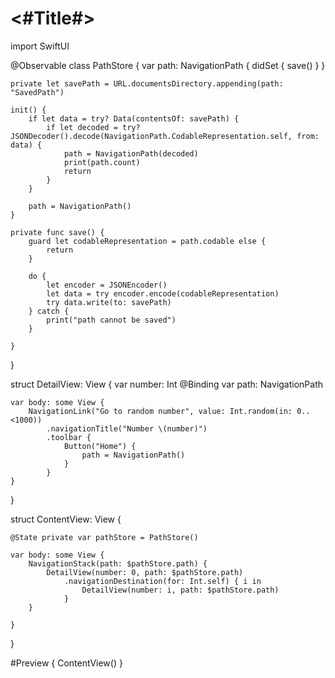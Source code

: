 #  <#Title#>

import SwiftUI

@Observable
class PathStore {
    var path: NavigationPath {
        didSet {
            save()
        }
    }
    
    private let savePath = URL.documentsDirectory.appending(path: "SavedPath")
    
    init() {
        if let data = try? Data(contentsOf: savePath) {
            if let decoded = try? JSONDecoder().decode(NavigationPath.CodableRepresentation.self, from: data) {
                path = NavigationPath(decoded)
                print(path.count)
                return
            }
        }
        
        path = NavigationPath()
    }
    
    private func save() {
        guard let codableRepresentation = path.codable else {
            return
        }
        
        do {
            let encoder = JSONEncoder()
            let data = try encoder.encode(codableRepresentation)
            try data.write(to: savePath)
        } catch {
            print("path cannot be saved")
        }
        
    }
}

struct DetailView: View {
    var number: Int
    @Binding var path: NavigationPath
    
    var body: some View {
        NavigationLink("Go to random number", value: Int.random(in: 0..<1000))
            .navigationTitle("Number \(number)")
            .toolbar {
                Button("Home") {
                    path = NavigationPath()
                }
            }
    }
}


struct ContentView: View {
    
    @State private var pathStore = PathStore()
    
    var body: some View {
        NavigationStack(path: $pathStore.path) {
            DetailView(number: 0, path: $pathStore.path)
                .navigationDestination(for: Int.self) { i in
                    DetailView(number: i, path: $pathStore.path)
                }
        }
        
    }
}

#Preview {
    ContentView()
}
